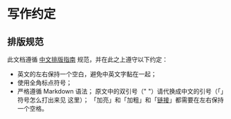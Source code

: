 # 写作约定

## 排版规范

此文档遵循 [中文排版指南](https://github.com/sparanoid/chinese-copywriting-guidelines) 规范，并在此之上遵守以下约定：

- 英文的左右保持一个空白，避免中英文字黏在一起；
- 使用全角标点符号；
- 严格遵循 Markdown 语法；
原文中的双引号（" "）请代换成中文的引号（「」符号怎么打出来见 这里）；
「加亮」和「加粗」和「[链接]()」都需要在左右保持一个空格。